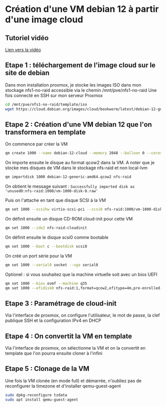 # Création d'une VM debian 12 à partir d'une image cloud

## Tutoriel vidéo

[Lien vers la vidéo](https://youtu.be/Xa2ASr9yZUQ)

## Etape 1 : téléchargement de l'image cloud sur le site de debian

Dans mon installation proxmox, je stocke les images ISO dans mon stockage nfs1-no-raid accessible via le chemin /mnt/pve/nfs1-no-raid
Une fois connecté en SSH sur mon serveur Proxmox

```bash
cd /mnt/pve/nfs1-no-raid/template/iso
wget https://cloud.debian.org/images/cloud/bookworm/latest/debian-12-generic-amd64.qcow2
```

## Etape 2 : Création d'une VM debian 12 que l'on transformera en template

On commence par créer la VM

```bash
qm create 1000 --name debian-12-cloud --memory 2048 --balloon 0 --cores 2 --cpu x86-64-v2-AES --net0 virtio,bridge=vmbr0 --onboot 0 --agent 1
```

On importe ensuite le disque au format qcow2 dans la VM. A noter que je stocke mes disques de VM dans le stockage nfs-raid et non local-lvm

```bash
qm importdisk 1000 debian-12-generic-amd64.qcow2 nfs-raid
```

On obtient le message suivant : `Successfully imported disk as 'unused0:nfs-raid:1000/vm-1000-disk-0.raw'`

Puis on l'attache en tant que disque SCSI à la VM

```bash
qm set 1000 --scsihw virtio-scsi-pci --scsi0 nfs-raid:1000/vm-1000-disk-0.raw
```

On définit ensuite un disque CD-ROM cloud-init pour cette VM

```bash
qm set 1000 --ide2 nfs-raid:cloudinit
```

On définit ensuite le disque scsi0 comme bootable

```bash
qm set 1000 --boot c --bootdisk scsi0
```

On créé un port série pour la VM

```bash
qm set 1000 --serial0 socket --vga serial0
```

Optionel : si vous souhaitez que la machine virtuelle soit avec un bios UEFI

```bash
qm set 1000 --bios ovmf --machine q35
qm set 1000 --efidisk0 nfs-raid:1,format=qcow2,efitype=4m,pre-enrolled-keys=1
```

## Etape 3 : Paramétrage de cloud-init

Via l'interface de proxmox, on configure l'utilisateur, le mot de passe, la clef publique SSH et la configuration IPv4 en DHCP

## Etape 4 : On convertit la VM en template

Via l'interface de proxmox, on sélectionne la VM et on la convertit en template que l'on pourra ensuite cloner à l'infini

## Etape 5 : Clonage de la VM

Une fois la VM clonée (en mode full) et démarrée, n'oubliez pas de reconfigurer la timezone et d'installer qemu-guest-agent

```bash
sudo dpkg-reconfigure tzdata
sudo apt install qemu-guest-agent
```
